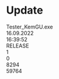 # Update<br/>
Tester_KemGU.exe<br/>
16.09.2022<br/>
16:39:52<br/>
RELEASE<br/>
1<br/>
0<br/>
8294<br/>
59764<br/>
